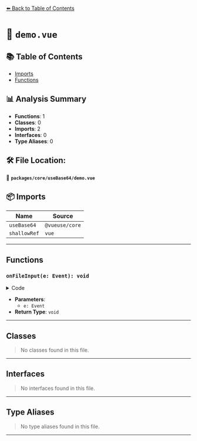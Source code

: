 [⬅️ Back to Table of Contents](../../../index.md)

# 📄 `demo.vue`

## 📚 Table of Contents

- [Imports](#imports)
- [Functions](#functions)

## 📊 Analysis Summary

- **Functions**: 1
- **Classes**: 0
- **Imports**: 2
- **Interfaces**: 0
- **Type Aliases**: 0

## 🛠️ File Location:
📂 **`packages/core/useBase64/demo.vue`**

## 📦 Imports

| Name | Source |
|------|--------|
| `useBase64` | `@vueuse/core` |
| `shallowRef` | `vue` |


---

## Functions

### `onFileInput(e: Event): void`

<details><summary>Code</summary>

```ts
function onFileInput(e: Event) {
  file.value = (e.target as HTMLInputElement).files![0]
}
```
</details>

- **Parameters**:
  - `e: Event`
- **Return Type**: `void`

---

## Classes

> No classes found in this file.


---

## Interfaces

> No interfaces found in this file.


---

## Type Aliases

> No type aliases found in this file.


---